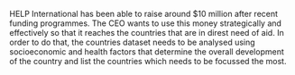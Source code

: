 HELP International has been able to raise around $10 million after recent
funding programmes. The CEO wants to use this money strategically and
effectively so that it reaches the countries that are in direst need of aid.
In order to do that, the countries dataset needs to be analysed using socioeconomic and health factors that determine the overall development of the
country and list the countries which needs to be focussed the most.
